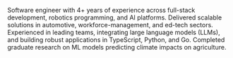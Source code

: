 Software engineer with 4+ years of experience across full-stack development, robotics programming, and AI platforms.
Delivered scalable solutions in automotive, workforce-management, and ed-tech sectors. Experienced in leading teams,
integrating large language models (LLMs), and building robust applications in TypeScript, Python, and Go. Completed
graduate research on ML models predicting climate impacts on agriculture.
